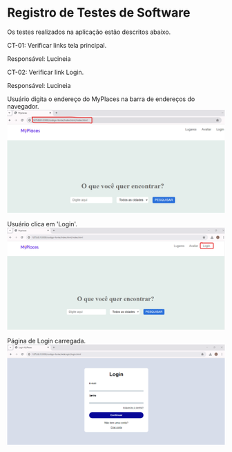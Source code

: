 # Registro de Testes de Software

Os testes realizados na aplicação estão descritos abaixo.

CT-01: Verificar links tela principal.

Responsável: Lucineia

CT-02: Verificar link Login.

Responsável: Lucineia

Usuário digita o endereço do MyPlaces na barra de endereços do navegador.
![Tela de login](/documentos/img/testeCT02-1.png)

Usuário clica em 'Login'.
![Tela de login](/documentos/img/testeCT02-2.png)

Página de Login carregada.
![Tela de login](/documentos/img/testeCT02-3.png)
